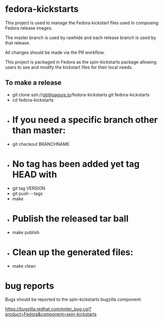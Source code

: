 # fedora-kickstarts #

This project is used to manage the Fedora kickstart files used in composing Fedora release images. 

The master branch is used by rawhide and each release branch is used by that release. 

All changes should be made via the PR workflow. 

This project is packaged in Fedora as the spin-kickstarts package allowing users to see 
and modify the kickstart files for their local needs. 

## To make a release ##

 * git clone ssh://git@pagure.io/fedora-kickstarts.git fedora-kickstarts
 * cd fedora-kickstarts
 * # If you need a specific branch other than master:
 * git checkout BRANCHNAME
 * # No tag has been added yet tag HEAD with
 * git tag VERSION
 * git push --tags
 * make
 * # Publish the released tar ball
 * make publish
 * # Clean up the generated files:
 * make clean

# bug reports #

Bugs should be reported to the spin-kickstarts bugzilla component:

https://bugzilla.redhat.com/enter_bug.cgi?product=Fedora&component=spin-kickstarts
